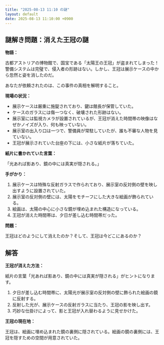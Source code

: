 ```yaml
---
title: "2025-08-13 11:10 の謎"
layout: default
date: 2025-08-13 11:10:00 +0900
---
```

## 謎解き問題：消えた王冠の謎

**物語：**

古都アストリアの博物館で、国宝である「太陽王の王冠」が盗まれてしまった！警備システムは完璧で、侵入者の形跡はない。しかし、王冠は展示ケースの中から忽然と姿を消したのだ。

あなたが依頼されたのは、この事件の真相を解明すること。

**現場の状況：**

*   展示ケースは厳重に施錠されており、鍵は館長が保管していた。
*   ケースのガラスには傷一つなく、破壊された形跡はない。
*   展示室には監視カメラが設置されているが、王冠が消えた時間帯の映像はなぜかノイズが入り、何も映っていない。
*   展示室の出入り口は一つで、警備員が常駐していたが、誰も不審な人物を見ていない。
*   王冠が展示されていた台座の下には、小さな紙片が落ちていた。

**紙片に書かれていた言葉：**

「光あれば影あり、鏡の中には真実が隠される。」

**手がかり：**

1.  展示ケースは特殊な反射ガラスで作られており、展示室の反対側の壁を映し出すように設置されていた。
2.  展示室の反対側の壁には、太陽をモチーフにした大きな絵画が飾られている。
3.  絵画は、太陽の中心に小さな鏡が埋め込まれた構造になっている。
4.  王冠が消えた時間帯は、夕日が差し込む時間帯だった。

**問題：**

王冠はどのようにして消えたのか？そして、王冠は今どこにあるのか？

## 解答

**王冠が消えた方法：**

紙片の言葉「光あれば影あり、鏡の中には真実が隠される」がヒントになります。

1.  夕日が差し込む時間帯に、太陽光が展示室の反対側の壁に飾られた絵画の鏡に反射する。
2.  反射した光が、展示ケースの反射ガラスに当たり、王冠の影を映し出す。
3.  巧妙な仕掛けによって、影と王冠が入れ替わるように見せかけた。

**王冠の現在地：**

王冠は、絵画に埋め込まれた鏡の裏側に隠されている。絵画の鏡の裏側には、王冠を隠すための空間が用意されていた。
